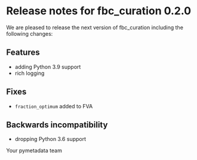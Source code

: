 # Release notes for fbc_curation 0.2.0

We are pleased to release the next version of fbc_curation including the 
following changes:

## Features
- adding Python 3.9 support
- rich logging

## Fixes
- `fraction_optimum` added to FVA

## Backwards incompatibility
- dropping Python 3.6 support


Your pymetadata team

